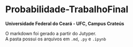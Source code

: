 # Probabilidade-TrabalhoFinal

**Universidade Federal do Ceará - UFC, Campus Crateús**


O markdown foi gerado a partir do Jutyper.\
A pasta possui os arquivos em `.md`, `.py` e ``.ipynb``
